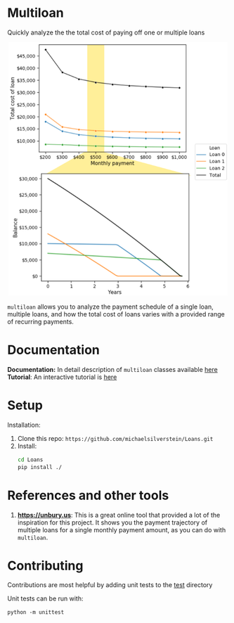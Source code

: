 # Multiloan

Quickly analyze the the total cost of paying off one or multiple loans


<p align="center">
  <img width="500" height="576" src="data/figures/multiloan_home.png"></img>
</p>


`multiloan` allows you to analyze the payment schedule of a single loan, multiple loans, and how the total cost of loans varies with a provided range of recurring payments.

# Documentation
**Documentation:** In detail description of `multiloan` classes available [here](Documentation.md)
**Tutorial**: An interactive tutorial is  [here](tutorial.ipynb)

# Setup
Installation:
1. Clone this repo: `https://github.com/michaelsilverstein/Loans.git`
2. Install:
    ```bash
    cd Loans
    pip install ./
    ```

# References and other tools
1. **https://unbury.us**: This is a great online tool that provided a lot of the inspiration for this project. It shows you the payment trajectory of multiple loans for a single monthly payment amount, as you can do with `multiloan`.

# Contributing
Contributions are most helpful by adding unit tests to the [test](test/) directory

Unit tests can be run with:

    python -m unittest